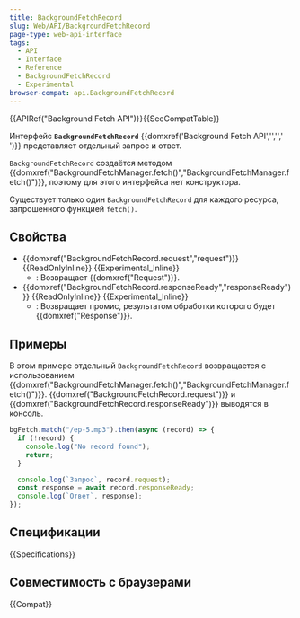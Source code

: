 ```yaml
---
title: BackgroundFetchRecord
slug: Web/API/BackgroundFetchRecord
page-type: web-api-interface
tags:
  - API
  - Interface
  - Reference
  - BackgroundFetchRecord
  - Experimental
browser-compat: api.BackgroundFetchRecord
---
```


{{APIRef("Background Fetch API")}}{{SeeCompatTable}}

Интерфейс **`BackgroundFetchRecord`** {{domxref('Background Fetch API','','',' ')}} представляет отдельный запрос и ответ.

`BackgroundFetchRecord` создаётся методом {{domxref("BackgroundFetchManager.fetch()","BackgroundFetchManager.fetch()")}}, поэтому для этого интерфейса нет конструктора.

Существует только один `BackgroundFetchRecord` для каждого ресурса, запрошенного функцией `fetch()`.

## Свойства

- {{domxref("BackgroundFetchRecord.request","request")}} {{ReadOnlyInline}} {{Experimental_Inline}}
  - : Возвращает {{domxref("Request")}}.
- {{domxref("BackgroundFetchRecord.responseReady","responseReady")}} {{ReadOnlyInline}} {{Experimental_Inline}}
  - : Возвращает промис, результатом обработки которого будет {{domxref("Response")}}.

## Примеры

В этом примере отдельный `BackgroundFetchRecord` возвращается с использованием {{domxref("BackgroundFetchManager.fetch()","BackgroundFetchManager.fetch()")}}. {{domxref("BackgroundFetchRecord.request")}} и {{domxref("BackgroundFetchRecord.responseReady")}} выводятся в консоль.

```js
bgFetch.match("/ep-5.mp3").then(async (record) => {
  if (!record) {
    console.log("No record found");
    return;
  }

  console.log(`Запрос`, record.request);
  const response = await record.responseReady;
  console.log(`Ответ`, response);
});
```

## Спецификации

{{Specifications}}

## Совместимость с браузерами

{{Compat}}
